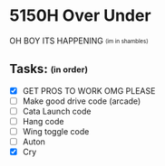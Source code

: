 # 5150H Over Under

OH BOY ITS HAPPENING <sub><sup>(im in shambles)</sup></sub>


## Tasks: <sub><sup>(in order)</sup></sub>

- [x] GET PROS TO WORK OMG PLEASE
- [ ] Make good drive code (arcade)
- [ ] Cata Launch code
- [ ] Hang code
- [ ] Wing toggle code
- [ ] Auton
- [x] Cry